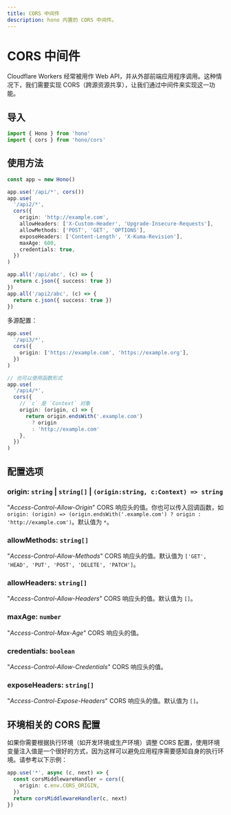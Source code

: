 ```yaml
---
title: CORS 中间件
description: hono 内置的 CORS 中间件。
---
```


# CORS 中间件

Cloudflare Workers 经常被用作 Web API，并从外部前端应用程序调用。这种情况下，我们需要实现 CORS（跨源资源共享），让我们通过中间件来实现这一功能。

## 导入

```ts
import { Hono } from 'hono'
import { cors } from 'hono/cors'
```

## 使用方法

```ts
const app = new Hono()

app.use('/api/*', cors())
app.use(
  '/api2/*',
  cors({
    origin: 'http://example.com',
    allowHeaders: ['X-Custom-Header', 'Upgrade-Insecure-Requests'],
    allowMethods: ['POST', 'GET', 'OPTIONS'],
    exposeHeaders: ['Content-Length', 'X-Kuma-Revision'],
    maxAge: 600,
    credentials: true,
  })
)

app.all('/api/abc', (c) => {
  return c.json({ success: true })
})
app.all('/api2/abc', (c) => {
  return c.json({ success: true })
})
```

多源配置：

```ts
app.use(
  '/api3/*',
  cors({
    origin: ['https://example.com', 'https://example.org'],
  })
)

// 也可以使用函数形式
app.use(
  '/api4/*',
  cors({
    // `c` 是 `Context` 对象
    origin: (origin, c) => {
      return origin.endsWith('.example.com')
        ? origin
        : 'http://example.com'
    },
  })
)
```

## 配置选项

### <Badge type="info" text="可选" /> origin: `string` | `string[]` | `(origin:string, c:Context) => string`

"_Access-Control-Allow-Origin_" CORS 响应头的值。你也可以传入回调函数，如 `origin: (origin) => (origin.endsWith('.example.com') ? origin : 'http://example.com')`。默认值为 `*`。

### <Badge type="info" text="可选" /> allowMethods: `string[]`

"_Access-Control-Allow-Methods_" CORS 响应头的值。默认值为 `['GET', 'HEAD', 'PUT', 'POST', 'DELETE', 'PATCH']`。

### <Badge type="info" text="可选" /> allowHeaders: `string[]`

"_Access-Control-Allow-Headers_" CORS 响应头的值。默认值为 `[]`。

### <Badge type="info" text="可选" /> maxAge: `number`

"_Access-Control-Max-Age_" CORS 响应头的值。

### <Badge type="info" text="可选" /> credentials: `boolean`

"_Access-Control-Allow-Credentials_" CORS 响应头的值。

### <Badge type="info" text="可选" /> exposeHeaders: `string[]`

"_Access-Control-Expose-Headers_" CORS 响应头的值。默认值为 `[]`。

## 环境相关的 CORS 配置

如果你需要根据执行环境（如开发环境或生产环境）调整 CORS 配置，使用环境变量注入值是一个很好的方式，因为这样可以避免应用程序需要感知自身的执行环境。请参考以下示例：

```ts
app.use('*', async (c, next) => {
  const corsMiddlewareHandler = cors({
    origin: c.env.CORS_ORIGIN,
  })
  return corsMiddlewareHandler(c, next)
})
```